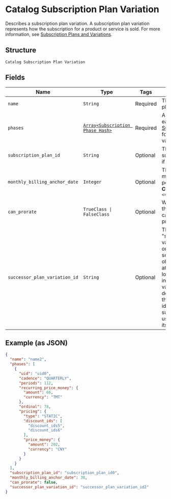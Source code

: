 
# Catalog Subscription Plan Variation

Describes a subscription plan variation. A subscription plan variation represents how the subscription for a product or service is sold.
For more information, see [Subscription Plans and Variations](https://developer.squareup.com/docs/subscriptions-api/plans-and-variations).

## Structure

`Catalog Subscription Plan Variation`

## Fields

| Name | Type | Tags | Description |
|  --- | --- | --- | --- |
| `name` | `String` | Required | The name of the plan variation. |
| `phases` | [`Array<Subscription Phase Hash>`](../../doc/models/subscription-phase.md) | Required | A list containing each [SubscriptionPhase](entity:SubscriptionPhase) for this plan variation. |
| `subscription_plan_id` | `String` | Optional | The id of the subscription plan, if there is one. |
| `monthly_billing_anchor_date` | `Integer` | Optional | The day of the month the billing period starts.<br>**Constraints**: `>= 1`, `<= 31` |
| `can_prorate` | `TrueClass \| FalseClass` | Optional | Whether bills for this plan variation can be split for proration. |
| `successor_plan_variation_id` | `String` | Optional | The ID of a "successor" plan variation to this one. If the field is set, and this object is disabled at all<br>locations, it indicates that this variation is deprecated and the object identified by the successor ID be used in<br>its stead. |

## Example (as JSON)

```json
{
  "name": "name2",
  "phases": [
    {
      "uid": "uid0",
      "cadence": "QUARTERLY",
      "periods": 112,
      "recurring_price_money": {
        "amount": 66,
        "currency": "TMT"
      },
      "ordinal": 78,
      "pricing": {
        "type": "STATIC",
        "discount_ids": [
          "discount_ids5",
          "discount_ids6"
        ],
        "price_money": {
          "amount": 202,
          "currency": "CNY"
        }
      }
    }
  ],
  "subscription_plan_id": "subscription_plan_id0",
  "monthly_billing_anchor_date": 38,
  "can_prorate": false,
  "successor_plan_variation_id": "successor_plan_variation_id2"
}
```

